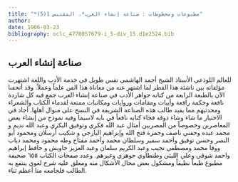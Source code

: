 ```yaml
---
title: "*مطبوعات ومخطوطات : صناعة إنشاء العرب*. المقتبس 1(5)"
author: 
date: 1906-03-23
bibliography: oclc_4770057679-i_5-div_15.d1e2524.bib
---
```




##  صناعة إنشاء العرب 


 للعالم اللوذعي الأستاذ الشيخ أحمد الهاشمي نفس طويل في خدمة الأدب واللغة اشتهرت مؤلفاته بين ناشئة هذا القطر لما اشتهر عنه من معاناة هذا الفن علماً وعملاً. وقد أتحفنا الآن بالطبعة الرابعة من كتابه جواهر الأدب في صناعة إنشاء العرب جمع فيه كل شاردة نافعة وحكمة رافعة وأبيات ومقامات وروايات ومكاتبات ممتعة لقدماء الكتاب والشعراء ومحدثيهم مما يفيد طالب هذه الصناعة الشريفة في النسج على منوال أهلها. أجاد في الاختيار ما شاء وشاء ذوقه فجاء كتابه نافعاً في بابه لاسيما وفيه نموذج من إنشاء بعض المعاصرين وخصوصاً من المصريين أمثال عبد الله فكري وتوفيق البكري وعبد الله نديم و  محمد  عبده  وحفني ناصف وحمزة فتح الله وإبراهيم اليازجي و  شكيب  أرسلان  ومحمود أبو النصر وحسن توفيق وأحمد سمير وسلطان محمد وأحمد مفتاح وطه محمود ومحمد دياب   ووفا محمد ومصطفى نجيب وعبد الكريم سلمان وعبد العزيز جاويش و  حافظ  إبراهيم  واحمد شوقي وعلي الليثي وطنطاوي جوهري وغيرهم. وعدد صفحات الكتاب  ٦٥٥  صحيفة مطبوع طبعاً نظيفاً ومشكول بعض محال الأشكال منه ومعلق عليه شرح لغوي ينتفع به الطالب فلجامعه منا أعظم ثناء.  
